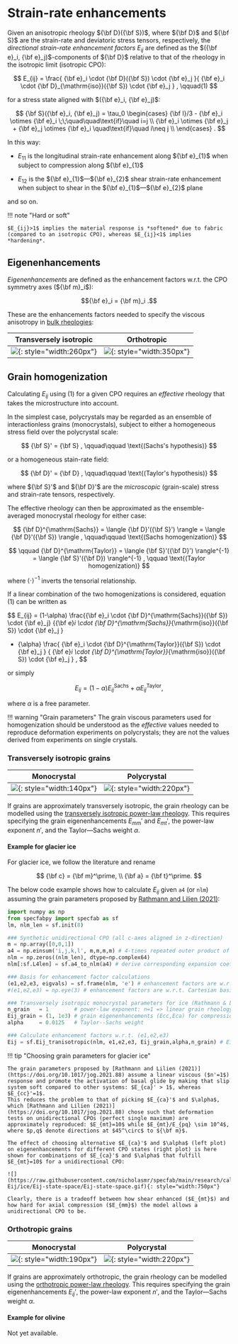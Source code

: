 # Strain-rate enhancements

Given an anisotropic rheology ${\bf D}({\bf S})$, where ${\bf D}$ and ${\bf S}$ are the 
strain-rate and deviatoric stress tensors, respectively, 
the *directional strain-rate enhancement factors* $E_{ij}$ are defined as the $({\bf e}_i, {\bf e}_j)$-components of ${\bf D}$ relative to that of the rheology in the isotropic limit (isotropic CPO):

$$ 
E_{ij} = \frac{
{\bf e}_i \cdot {\bf D}({\bf S}) \cdot {\bf e}_j 
}{
{\bf e}_i \cdot {\bf D}_{\mathrm{iso}}({\bf S}) \cdot {\bf e}_j 
}
,
 \qquad(1)
$$

for a stress state aligned with $({\bf e}_i, {\bf e}_j)$:

$$
{\bf S}({\bf e}_i, {\bf e}_j) = \tau_0
\begin{cases}
    {\bf I}/3 - {\bf e}_i \otimes {\bf e}_i \;\;\quad\quad\text{if}\quad i=j \\
    {\bf e}_i \otimes {\bf e}_j + {\bf e}_j \otimes {\bf e}_i \quad\text{if}\quad i\neq j \\
\end{cases}
.
$$

In this way:

* ${E_{11}}$ is the longitudinal strain-rate enhancement along ${\bf e}_{1}$ when subject to compression along ${\bf e}_{1}$

* ${E_{12}}$ is the ${\bf e}_{1}$&mdash;${\bf e}_{2}$ shear strain-rate enhancement when subject to shear in the ${\bf e}_{1}$&mdash;${\bf e}_{2}$ plane

and so on.

!!! note "Hard or soft"

    $E_{ij}>1$ implies the material response is *softened* due to fabric (compared to an isotropic CPO), whereas $E_{ij}<1$ implies *hardening*.

## Eigenenhancements

*Eigenenhancements* are defined as the enhancement factors w.r.t. the CPO symmetry axes (${\bf m}_i$): 

$${\bf e}_i = {\bf m}_i .$$

These are the enhancements factors needed to specify the viscous anisotropy in [bulk rheologies](constitutive-viscoplastic.md):

| Transversely isotropic | Orthotropic |
| :-: | :-: |
| ![](https://raw.githubusercontent.com/nicholasmr/specfab/main/images/tranisotropic/tranisotropic-viscous.png){: style="width:260px"} | ![](https://raw.githubusercontent.com/nicholasmr/specfab/main/images/orthotropic/orthotropic-viscous.png){: style="width:350px"} |

## Grain homogenization 

Calculating $E_{ij}$ using (1) for a given CPO requires an *effective* rheology that takes the microstructure into account.

In the simplest case, polycrystals may be regarded as an ensemble of interactionless grains (monocrystals), subject to either a homogeneous stress field over the polycrystal scale:

$$
{\bf S}' = {\bf S}
,
\qquad\qquad \text{(Sachs's hypothesis)}
$$

or a homogeneous stain-rate field:

$$
{\bf D}' = {\bf D} 
,
\qquad\qquad \text{(Taylor's hypothesis)}
$$

where ${\bf S}'$ and ${\bf D}'$ are the *microscopic* (grain-scale) stress and strain-rate tensors, respectively.

The effective rheology can then be approximated as the ensemble-averaged monocrystal rheology for either case:

$$
{\bf D}^{\mathrm{Sachs}} = \langle {\bf D}'({\bf S}') \rangle = \langle {\bf D}'({\bf S}) \rangle
,
\qquad\qquad \text{(Sachs homogenization)}
$$

$$
\qquad
{\bf D}^{\mathrm{Taylor}} = \langle {\bf S}'({\bf D}') \rangle^{-1} = \langle {\bf S}'({\bf D}) \rangle^{-1}
,
\qquad \text{(Taylor homogenization)}
$$

where $\langle \cdot \rangle^{-1}$ inverts the tensorial relationship.

If a linear combination of the two homogenizations is considered, equation (1) can be written as 

$$
E_{ij} = (1-\alpha) \frac{{\bf e}_i \cdot {\bf D}^{\mathrm{Sachs}}({\bf S}) \cdot {\bf e}_j}
{{\bf e}_i \cdot {\bf D}^{\mathrm{Sachs}}_{\mathrm{iso}}({\bf S}) \cdot {\bf e}_j }
+ {\alpha} \frac{ {\bf e}_i \cdot {\bf D}^{\mathrm{Taylor}}({\bf S}) \cdot {\bf e}_j }
{ {\bf e}_i \cdot {\bf D}^{\mathrm{Taylor}}_{\mathrm{iso}}({\bf S}) \cdot {\bf e}_j }
,
$$

or simply

$$
E_{ij} = (1-\alpha)E_{ij}^{\mathrm{Sachs}} + {\alpha}E_{ij}^{\mathrm{Taylor}} ,
$$

where $\alpha$ is a free parameter.

!!! warning "Grain parameters"
    The grain viscous parameters used for homogenization should be understood as the *effective* values needed to reproduce deformation experiments on polycrystals; they are not the values derived from experiments on single crystals.

### Transversely isotropic grains

| Monocrystal | Polycrystal |
| :-: | :-: |
| ![](https://raw.githubusercontent.com/nicholasmr/specfab/main/images/tranisotropic/tranisotropic-viscous-monocrystal.png){: style="width:140px"} | ![](https://raw.githubusercontent.com/nicholasmr/specfab/main/images/tranisotropic/polycrystal.png){: style="width:220px"} |

If grains are approximately transversely isotropic, the grain rheology can be modelled using the [transversely isotropic power-law rheology](constitutive-viscoplastic.md).
This requires specifying the grain eigenenhancements $E_{mm}'$ and $E_{mt}'$, the power-law exponent $n'$, and the Taylor&mdash;Sachs weight $\alpha$.

#### Example for glacier ice

For glacier ice, we follow the literature and rename 

$$
{\bf c} = {\bf m}^\prime, \\
{\bf a} = {\bf t}^\prime.
$$

The below code example shows how to calculate $E_{ij}$ given `a4` (or `nlm`) assuming the grain parameters proposed by [Rathmann and Lilien (2021)](https://doi.org/10.1017/jog.2021.88): 

```python
import numpy as np
from specfabpy import specfab as sf
lm, nlm_len = sf.init(8) 

### Synthetic unidirectional CPO (all c-axes aligned in z-direction)
m = np.array([0,0,1]) 
a4 = np.einsum('i,j,k,l', m,m,m,m) # 4-times repeated outer product of m
nlm = np.zeros((nlm_len), dtype=np.complex64)
nlm[:sf.L4len] = sf.a4_to_nlm(a4) # derive corresponding expansion coefficients

### Basis for enhancement factor calculations
(e1,e2,e3, eigvals) = sf.frame(nlm, 'e') # enhancement factors are w.r.t. a^(2) basis (i.e. eigenenhancements)
#(e1,e2,e3) = np.eye(3) # enhancement factors are w.r.t. Cartesian basis (x,y,z)

### Transversely isotropic monocrystal parameters for ice (Rathmann & Lilien, 2021)
n_grain   = 1        # power-law exponent: n=1 => linear grain rheology, nonlinear (n>1) is unsupported.
Eij_grain = (1, 1e3) # grain eigenenhancements (Ecc,Eca) for compression along c-axis (Ecc) and for shear parallel to basal plane (Eca)
alpha     = 0.0125   # Taylor--Sachs weight

### Calculate enhancement factors w.r.t. (e1,e2,e3)
Eij = sf.Eij_tranisotropic(nlm, e1,e2,e3, Eij_grain,alpha,n_grain) # Eij=(E11,E22,E33,E23,E13,E12)
```

!!! tip "Choosing grain parameters for glacier ice"

    The grain parameters proposed by [Rathmann and Lilien (2021)](https://doi.org/10.1017/jog.2021.88) assume a linear viscous ($n'=1$) response and promote the activation of basal glide by making that slip system soft compared to other systems: $E_{ca}' > 1$, whereas $E_{cc}'=1$. 
    This reduces the problem to that of picking $E_{ca}'$ and $\alpha$, which [Rathmann and Lilien (2021)](https://doi.org/10.1017/jog.2021.88) chose such that deformation tests on unidirectional CPOs (perfect single maximum) are approximately reproduced: $E_{mt}=10$ while $E_{mt}/E_{pq} \sim 10^4$, where $p,q$ denote directions at $45^\circ$ to ${\bf m}$.

    The effect of choosing alternative $E_{ca}'$ and $\alpha$ (left plot) on eigenenhancements for different CPO states (right plot) is here shown for combinations of $E_{ca}'$ and $\alpha$ that fulfill $E_{mt}=10$ for a unidirectional CPO:

    ![](https://raw.githubusercontent.com/nicholasmr/specfab/main/research/calibrate-Eij/ice/Eij-state-space/Eij-state-space.gif){: style="width:750px"}

    Clearly, there is a tradeoff between how shear enhanced ($E_{mt}$) and how hard for axial compression ($E_{mm}$) the model allows a unidirectional CPO to be.
    

<!--
!!! tip "Evolving CPO"

    The below animation shows the directional enhancement factors for a CPO evolving under [uniaxial compression](deformation-modes.md) along ${\hat {\bf z}}$ when subject to [lattice rotation](cpo-dynamics-tranisotropic.md).
    Enhancement factors are calculated w.r.t. the spherical coordinate basis vectors $({\bf e}_1, {\bf e}_2, {\bf e}_3) = ({\hat{\bf r}},{\hat{\boldsymbol \theta}},{\hat{\boldsymbol \phi}})$.

    ![](https://raw.githubusercontent.com/nicholasmr/specfab/main/demo/cube-crush-animation/S2-maps/S2-Eij.gif){: style="width:660px"}
-->

<!--
### Azuma&mdash;Placidi method (CAFFE) 
-->


### Orthotropic grains

| Monocrystal | Polycrystal |
| :-: | :-: |
| ![](https://raw.githubusercontent.com/nicholasmr/specfab/main/images/orthotropic/orthotropic-viscous-monocrystal.png){: style="width:190px"} | ![](https://raw.githubusercontent.com/nicholasmr/specfab/main/images/orthotropic/polycrystal.png){: style="width:220px"} |

If grains are approximately orthotropic, the grain rheology can be modelled using the [orthotropic power-law rheology](constitutive-viscoplastic.md).
This requires specifying the grain eigenenhancements $E_{ij}'$, the power-law exponent $n'$, and the Taylor&mdash;Sachs weight $\alpha$.

#### Example for olivine

Not yet available.

